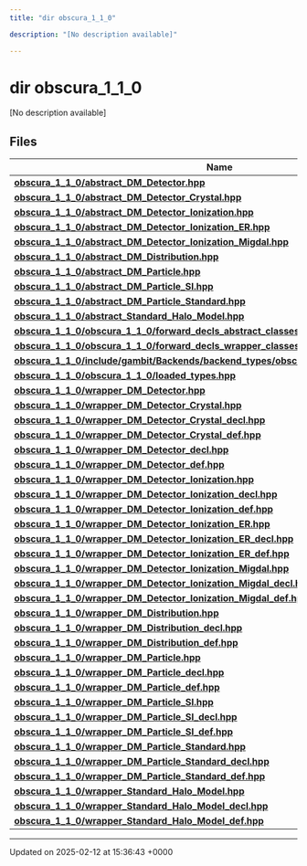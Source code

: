 ```yaml
---
title: "dir obscura_1_1_0"

description: "[No description available]"

---
```


# dir obscura_1_1_0

[No description available]

## Files

| Name           |
| -------------- |
| **[obscura_1_1_0/abstract_DM_Detector.hpp](/documentation/code/files/abstract__dm__detector_8hpp/#file-obscura-1-1-0-abstract-dm-detector-hpp)**  |
| **[obscura_1_1_0/abstract_DM_Detector_Crystal.hpp](/documentation/code/files/abstract__dm__detector__crystal_8hpp/#file-obscura-1-1-0-abstract-dm-detector-crystal-hpp)**  |
| **[obscura_1_1_0/abstract_DM_Detector_Ionization.hpp](/documentation/code/files/abstract__dm__detector__ionization_8hpp/#file-obscura-1-1-0-abstract-dm-detector-ionization-hpp)**  |
| **[obscura_1_1_0/abstract_DM_Detector_Ionization_ER.hpp](/documentation/code/files/abstract__dm__detector__ionization__er_8hpp/#file-obscura-1-1-0-abstract-dm-detector-ionization-er-hpp)**  |
| **[obscura_1_1_0/abstract_DM_Detector_Ionization_Migdal.hpp](/documentation/code/files/abstract__dm__detector__ionization__migdal_8hpp/#file-obscura-1-1-0-abstract-dm-detector-ionization-migdal-hpp)**  |
| **[obscura_1_1_0/abstract_DM_Distribution.hpp](/documentation/code/files/abstract__dm__distribution_8hpp/#file-obscura-1-1-0-abstract-dm-distribution-hpp)**  |
| **[obscura_1_1_0/abstract_DM_Particle.hpp](/documentation/code/files/abstract__dm__particle_8hpp/#file-obscura-1-1-0-abstract-dm-particle-hpp)**  |
| **[obscura_1_1_0/abstract_DM_Particle_SI.hpp](/documentation/code/files/abstract__dm__particle__si_8hpp/#file-obscura-1-1-0-abstract-dm-particle-si-hpp)**  |
| **[obscura_1_1_0/abstract_DM_Particle_Standard.hpp](/documentation/code/files/abstract__dm__particle__standard_8hpp/#file-obscura-1-1-0-abstract-dm-particle-standard-hpp)**  |
| **[obscura_1_1_0/abstract_Standard_Halo_Model.hpp](/documentation/code/files/abstract__standard__halo__model_8hpp/#file-obscura-1-1-0-abstract-standard-halo-model-hpp)**  |
| **[obscura_1_1_0/obscura_1_1_0/forward_decls_abstract_classes.hpp](/documentation/code/files/obscura__1__1__0_2forward__decls__abstract__classes_8hpp/#file-obscura-1-1-0-obscura-1-1-0-forward-decls-abstract-classes-hpp)**  |
| **[obscura_1_1_0/obscura_1_1_0/forward_decls_wrapper_classes.hpp](/documentation/code/files/obscura__1__1__0_2forward__decls__wrapper__classes_8hpp/#file-obscura-1-1-0-obscura-1-1-0-forward-decls-wrapper-classes-hpp)**  |
| **[obscura_1_1_0/include/gambit/Backends/backend_types/obscura_1_1_0/identification.hpp](/documentation/code/files/include_2gambit_2backends_2backend__types_2obscura__1__1__0_2identification_8hpp/#file-obscura-1-1-0-include-gambit-backends-backend-types-obscura-1-1-0-identification-hpp)**  |
| **[obscura_1_1_0/obscura_1_1_0/loaded_types.hpp](/documentation/code/files/obscura__1__1__0_2loaded__types_8hpp/#file-obscura-1-1-0-obscura-1-1-0-loaded-types-hpp)**  |
| **[obscura_1_1_0/wrapper_DM_Detector.hpp](/documentation/code/files/wrapper__dm__detector_8hpp/#file-obscura-1-1-0-wrapper-dm-detector-hpp)**  |
| **[obscura_1_1_0/wrapper_DM_Detector_Crystal.hpp](/documentation/code/files/wrapper__dm__detector__crystal_8hpp/#file-obscura-1-1-0-wrapper-dm-detector-crystal-hpp)**  |
| **[obscura_1_1_0/wrapper_DM_Detector_Crystal_decl.hpp](/documentation/code/files/wrapper__dm__detector__crystal__decl_8hpp/#file-obscura-1-1-0-wrapper-dm-detector-crystal-decl-hpp)**  |
| **[obscura_1_1_0/wrapper_DM_Detector_Crystal_def.hpp](/documentation/code/files/wrapper__dm__detector__crystal__def_8hpp/#file-obscura-1-1-0-wrapper-dm-detector-crystal-def-hpp)**  |
| **[obscura_1_1_0/wrapper_DM_Detector_decl.hpp](/documentation/code/files/wrapper__dm__detector__decl_8hpp/#file-obscura-1-1-0-wrapper-dm-detector-decl-hpp)**  |
| **[obscura_1_1_0/wrapper_DM_Detector_def.hpp](/documentation/code/files/wrapper__dm__detector__def_8hpp/#file-obscura-1-1-0-wrapper-dm-detector-def-hpp)**  |
| **[obscura_1_1_0/wrapper_DM_Detector_Ionization.hpp](/documentation/code/files/wrapper__dm__detector__ionization_8hpp/#file-obscura-1-1-0-wrapper-dm-detector-ionization-hpp)**  |
| **[obscura_1_1_0/wrapper_DM_Detector_Ionization_decl.hpp](/documentation/code/files/wrapper__dm__detector__ionization__decl_8hpp/#file-obscura-1-1-0-wrapper-dm-detector-ionization-decl-hpp)**  |
| **[obscura_1_1_0/wrapper_DM_Detector_Ionization_def.hpp](/documentation/code/files/wrapper__dm__detector__ionization__def_8hpp/#file-obscura-1-1-0-wrapper-dm-detector-ionization-def-hpp)**  |
| **[obscura_1_1_0/wrapper_DM_Detector_Ionization_ER.hpp](/documentation/code/files/wrapper__dm__detector__ionization__er_8hpp/#file-obscura-1-1-0-wrapper-dm-detector-ionization-er-hpp)**  |
| **[obscura_1_1_0/wrapper_DM_Detector_Ionization_ER_decl.hpp](/documentation/code/files/wrapper__dm__detector__ionization__er__decl_8hpp/#file-obscura-1-1-0-wrapper-dm-detector-ionization-er-decl-hpp)**  |
| **[obscura_1_1_0/wrapper_DM_Detector_Ionization_ER_def.hpp](/documentation/code/files/wrapper__dm__detector__ionization__er__def_8hpp/#file-obscura-1-1-0-wrapper-dm-detector-ionization-er-def-hpp)**  |
| **[obscura_1_1_0/wrapper_DM_Detector_Ionization_Migdal.hpp](/documentation/code/files/wrapper__dm__detector__ionization__migdal_8hpp/#file-obscura-1-1-0-wrapper-dm-detector-ionization-migdal-hpp)**  |
| **[obscura_1_1_0/wrapper_DM_Detector_Ionization_Migdal_decl.hpp](/documentation/code/files/wrapper__dm__detector__ionization__migdal__decl_8hpp/#file-obscura-1-1-0-wrapper-dm-detector-ionization-migdal-decl-hpp)**  |
| **[obscura_1_1_0/wrapper_DM_Detector_Ionization_Migdal_def.hpp](/documentation/code/files/wrapper__dm__detector__ionization__migdal__def_8hpp/#file-obscura-1-1-0-wrapper-dm-detector-ionization-migdal-def-hpp)**  |
| **[obscura_1_1_0/wrapper_DM_Distribution.hpp](/documentation/code/files/wrapper__dm__distribution_8hpp/#file-obscura-1-1-0-wrapper-dm-distribution-hpp)**  |
| **[obscura_1_1_0/wrapper_DM_Distribution_decl.hpp](/documentation/code/files/wrapper__dm__distribution__decl_8hpp/#file-obscura-1-1-0-wrapper-dm-distribution-decl-hpp)**  |
| **[obscura_1_1_0/wrapper_DM_Distribution_def.hpp](/documentation/code/files/wrapper__dm__distribution__def_8hpp/#file-obscura-1-1-0-wrapper-dm-distribution-def-hpp)**  |
| **[obscura_1_1_0/wrapper_DM_Particle.hpp](/documentation/code/files/wrapper__dm__particle_8hpp/#file-obscura-1-1-0-wrapper-dm-particle-hpp)**  |
| **[obscura_1_1_0/wrapper_DM_Particle_decl.hpp](/documentation/code/files/wrapper__dm__particle__decl_8hpp/#file-obscura-1-1-0-wrapper-dm-particle-decl-hpp)**  |
| **[obscura_1_1_0/wrapper_DM_Particle_def.hpp](/documentation/code/files/wrapper__dm__particle__def_8hpp/#file-obscura-1-1-0-wrapper-dm-particle-def-hpp)**  |
| **[obscura_1_1_0/wrapper_DM_Particle_SI.hpp](/documentation/code/files/wrapper__dm__particle__si_8hpp/#file-obscura-1-1-0-wrapper-dm-particle-si-hpp)**  |
| **[obscura_1_1_0/wrapper_DM_Particle_SI_decl.hpp](/documentation/code/files/wrapper__dm__particle__si__decl_8hpp/#file-obscura-1-1-0-wrapper-dm-particle-si-decl-hpp)**  |
| **[obscura_1_1_0/wrapper_DM_Particle_SI_def.hpp](/documentation/code/files/wrapper__dm__particle__si__def_8hpp/#file-obscura-1-1-0-wrapper-dm-particle-si-def-hpp)**  |
| **[obscura_1_1_0/wrapper_DM_Particle_Standard.hpp](/documentation/code/files/wrapper__dm__particle__standard_8hpp/#file-obscura-1-1-0-wrapper-dm-particle-standard-hpp)**  |
| **[obscura_1_1_0/wrapper_DM_Particle_Standard_decl.hpp](/documentation/code/files/wrapper__dm__particle__standard__decl_8hpp/#file-obscura-1-1-0-wrapper-dm-particle-standard-decl-hpp)**  |
| **[obscura_1_1_0/wrapper_DM_Particle_Standard_def.hpp](/documentation/code/files/wrapper__dm__particle__standard__def_8hpp/#file-obscura-1-1-0-wrapper-dm-particle-standard-def-hpp)**  |
| **[obscura_1_1_0/wrapper_Standard_Halo_Model.hpp](/documentation/code/files/wrapper__standard__halo__model_8hpp/#file-obscura-1-1-0-wrapper-standard-halo-model-hpp)**  |
| **[obscura_1_1_0/wrapper_Standard_Halo_Model_decl.hpp](/documentation/code/files/wrapper__standard__halo__model__decl_8hpp/#file-obscura-1-1-0-wrapper-standard-halo-model-decl-hpp)**  |
| **[obscura_1_1_0/wrapper_Standard_Halo_Model_def.hpp](/documentation/code/files/wrapper__standard__halo__model__def_8hpp/#file-obscura-1-1-0-wrapper-standard-halo-model-def-hpp)**  |






-------------------------------

Updated on 2025-02-12 at 15:36:43 +0000
